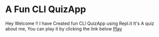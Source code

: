 # A Fun CLI QuizApp 

Hey Welcome !!
I have Created fun CLI QuizApp using Repl.it
It's A quiz about me,
You can play it by clicking the link below
[Play](https://replit.com/@sadathshariff/final-quiz?embed=1&output=1)
